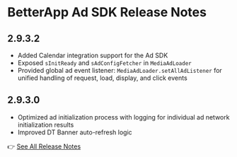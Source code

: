 # BetterApp Ad SDK Release Notes

## 2.9.3.2
- Added Calendar integration support for the Ad SDK
- Exposed `sInitReady` and `sAdConfigFetcher` in `MediaAdLoader`
- Provided global ad event listener: `MediaAdLoader.setAllAdListener` for unified handling of request, load, display, and click events

## 2.9.3.0
- Optimized ad initialization process with logging for individual ad network initialization results
- Improved DT Banner auto-refresh logic

👉 [See All Release Notes](./ad_sdk_release_note.md)